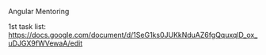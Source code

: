 Angular Mentoring

1st task list:
https://docs.google.com/document/d/1SeG1ks0JUKkNduAZ6fgQquxqlD_ox_uDJGX9fWVewaA/edit